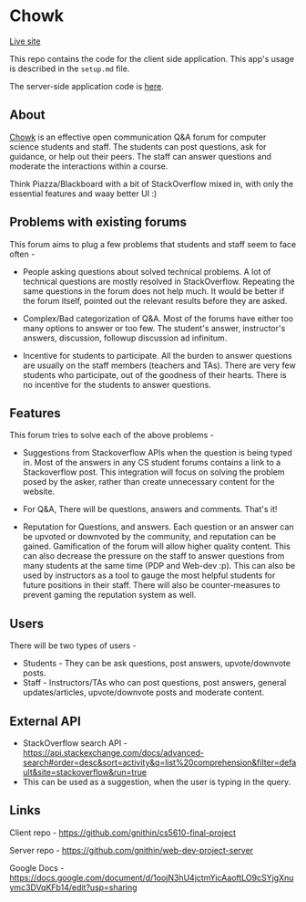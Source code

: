 # Chowk
[Live site](https://web-dev-project-client.herokuapp.com/welcome)

This repo contains the code for the client side application. 
This app's usage is described in the `setup.md` file.

The server-side application code is [here](https://github.com/gnithin/web-dev-project-server).

## About
[Chowk](https://www.merriam-webster.com/dictionary/chowk) is an effective open communication Q&A forum for computer science students and staff. The students can post questions, ask for guidance, or help out their peers. The staff can answer questions and moderate the interactions within a course.

Think Piazza/Blackboard with a bit of StackOverflow mixed in, with only the essential features and waay better UI :)

## Problems with existing forums
This forum aims to plug a few problems that students and staff seem to face often - 
- People asking questions about solved technical problems. A lot of technical questions are mostly resolved in StackOverflow. Repeating the same questions in the forum does not help much. It would be better if the forum itself, pointed out the relevant results before they are asked.

- Complex/Bad categorization of Q&A. Most of the forums have either too many options to answer or too few. The student's answer, instructor's answers, discussion, followup discussion ad infinitum.

- Incentive for students to participate. All the burden to answer questions are usually on the staff members (teachers and TAs). There are very few students who participate, out of the goodness of their hearts. There is no incentive for the students to answer questions.


## Features
This forum tries to solve each of the above problems - 
- Suggestions from Stackoverflow APIs when the question is being typed in. Most of the answers in any CS student forums contains a link to a Stackoverflow post. This integration will focus on solving the problem posed by the asker, rather than create unnecessary content for the website.

- For Q&A, There will be questions, answers and comments. That's it!

- Reputation for Questions, and answers. Each question or an answer can be upvoted or downvoted by the community, and reputation can be gained. Gamification of the forum will allow higher quality content. This can also decrease the pressure on the staff to answer questions from many students at the same time (PDP and Web-dev :p). This can also be used by instructors as a tool to gauge the most helpful students for future positions in their staff. There will also be counter-measures to prevent gaming the reputation system as well.

## Users
There will be two types of users - 
- Students - They can be ask questions, post answers, upvote/downvote posts.
- Staff - Instructors/TAs who can post questions, post answers, general updates/articles, upvote/downvote posts and moderate content.

## External API
- StackOverflow search API - https://api.stackexchange.com/docs/advanced-search#order=desc&sort=activity&q=list%20comprehension&filter=default&site=stackoverflow&run=true
- This can be used as a suggestion, when the user is typing in the query. 

## Links
Client repo -
https://github.com/gnithin/cs5610-final-project

Server repo - https://github.com/gnithin/web-dev-project-server

Google Docs -
https://docs.google.com/document/d/1oojN3hU4jctmYicAaoftLO9cSYjgXnuymc3DVqKFb14/edit?usp=sharing

